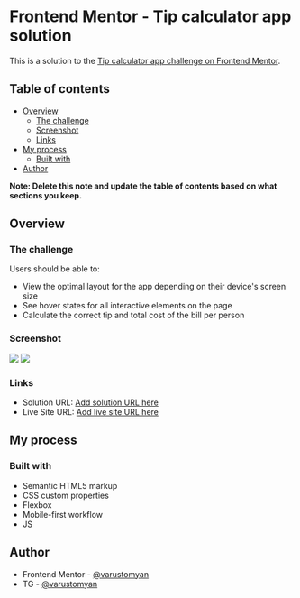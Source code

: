 # Frontend Mentor - Tip calculator app solution

This is a solution to the [Tip calculator app challenge on Frontend Mentor](https://www.frontendmentor.io/challenges/tip-calculator-app-ugJNGbJUX).

## Table of contents

- [Overview](#overview)
  - [The challenge](#the-challenge)
  - [Screenshot](#screenshot)
  - [Links](#links)
- [My process](#my-process)
  - [Built with](#built-with)
- [Author](#author)

**Note: Delete this note and update the table of contents based on what sections you keep.**

## Overview

### The challenge

Users should be able to:

- View the optimal layout for the app depending on their device's screen size
- See hover states for all interactive elements on the page
- Calculate the correct tip and total cost of the bill per person

### Screenshot

![](https://github.com/varustomyan/tip-calculator-app-main/blob/f23c2f1a872a1b09f8ccb7e53ce890659cb53209/images/screenshot-web.png)
![](https://github.com/varustomyan/tip-calculator-app-main/blob/f23c2f1a872a1b09f8ccb7e53ce890659cb53209/images/screenshot-mobile.png)

### Links

- Solution URL: [Add solution URL here](https://github.com/varustomyan/tip-calculator-app-main.git)
- Live Site URL: [Add live site URL here](https://varustomyan.github.io/tip-calculator-app-main/)

## My process

### Built with

- Semantic HTML5 markup
- CSS custom properties
- Flexbox
- Mobile-first workflow
- JS

## Author

- Frontend Mentor - [@varustomyan](https://www.frontendmentor.io/profile/varustomyane)
- TG - [@varustomyan](https://t.me/varustomyan)

